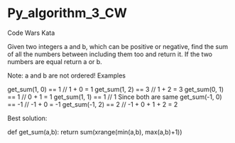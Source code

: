 # Py_algorithm_3_CW
Code Wars Kata 

Given two integers a and b, which can be positive or negative, find the sum of all the numbers between including them too and return it. If the two numbers are equal return a or b.

Note: a and b are not ordered!
Examples

get_sum(1, 0) == 1   // 1 + 0 = 1
get_sum(1, 2) == 3   // 1 + 2 = 3
get_sum(0, 1) == 1   // 0 + 1 = 1
get_sum(1, 1) == 1   // 1 Since both are same
get_sum(-1, 0) == -1 // -1 + 0 = -1
get_sum(-1, 2) == 2  // -1 + 0 + 1 + 2 = 2

Best solution:

def get_sum(a,b):
    return sum(xrange(min(a,b), max(a,b)+1))
